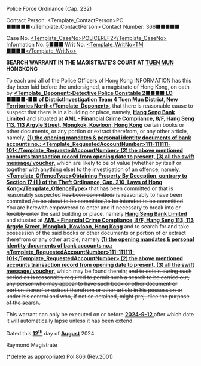Police Force Ordinance
(Cap. 232)

Contact Person: <Template_ContactPerson>PC ■■■■■</Template_ContactPerson>
Contact Number: 366■■■■■

Case No. <u><Template_CaseNo>POLICEREF2</Template_CaseNo></u>
Information No. <u>5■■■</u>
Writ No. <u><Template_WritNo>TM ■■■■</Template_WritNo></u>

**SEARCH WARRANT**
**IN THE MAGISTRATE'S COURT AT <u>TUEN MUN</u> HONGKONG**

To each and all of the Police Officers of Hong Kong
INFORMATION has this day been laid before the undersigned, a magistrate of Hong Kong, on oath by **<u><Template_Deponent>Detective Police Constable 2■■■■ LO ■■■■-■■ of DistrictInvestigation Team 4 Tuen Mun District, New Territories North</Template_Deponent></u>**, that there is reasonable cause to suspect that there is in a building or place, namely, **<u>Hang Seng Bank Limited</u>** and situated at **<u>AML - Financial Crime Compliance, 8/F, Hang Seng 113, 113 Argyle Street, Mongkok, Kowloon, Hong Kong</u>** certain books or other documents, or any portion or extract therefrom, or any other article, namely, **<u>(1) the opening mandates & personal identity documents of bank accounts no.:  <Template_RequestedAccountNumber>111-111111-101</Template_RequestedAccountNumber> (2) the above mentioned accounts transaction record from opening date to present, (3) all the swift message/ voucher,</u>** which are likely to be of value (whether by itself or together with anything else) to the investigation of an offence, namely, **<u><Template_OffenceType>Obtaining Property By Deception, contrary to Section 17 (1 ) of the Theft Ordinance, Cap. 210, Laws of Hong Kong</Template_OffenceType></u>** that has been committed or that is reasonably suspected ~~has been committed/~~ is reasonably to have been commited ~~/to be about to be committed/to be intended to be committed~~.
You are herewith empowered to enter ~~and if necessary to break into or forcibly enter~~ the said building or place, namely **<u>Hang Seng Bank Limited</u>** and situated at **<u>AML - Financial Crime Compliance, 8/F, Hang Seng 113, 113 Argyle Street, Mongkok, Kowloon, Hong Kong</u>** and to search for and take possession of the said books or other documents or portion of or extract therefrom or any other article, namely **<u>(1) the opening mandates & personal identity documents of bank accounts no.:  <Template_RequestedAccountNumber>111-111111-101</Template_RequestedAccountNumber> (2) the above mentioned accounts transaction record from opening date to present, (3) all the swift message/ voucher,</u>** which may be found therein; ~~and to detain during such period as is reasonably required to permit such a search to be carried out, any person who may appear to have such book or other document or portion thereof or extract therefrom or other article in his possession or under his control and who, if not so detained, might prejudice the purpose of the search.~~

This warrant can only be executed on or before <u> **2024-9-12** </u> after which date it will automatically lapse unless it has been extend.

Dated this <u> **12<sup>th</sup>**</u> day of <u> **August**</u> 2024

Raymond
Magistrate

(\*delete as appropriate)
Pol.866 (Rev.2001)